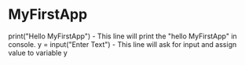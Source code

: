 # MyFirstApp
print("Hello MyFirstApp") -   This line will print the "hello MyFirstApp" in console.
y = input("Enter Text")   -   This line will ask for input and assign value to variable y
